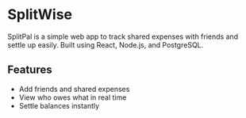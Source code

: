 # SplitWise
SplitPal is a simple web app to track shared expenses with friends and settle up easily. Built using React, Node.js, and PostgreSQL.

## Features
- Add friends and shared expenses
- View who owes what in real time
- Settle balances instantly


